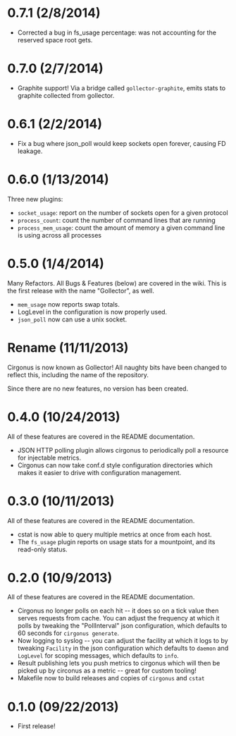 # 0.7.1 (2/8/2014)

* Corrected a bug in fs\_usage percentage: was not accounting for the reserved
  space root gets.

# 0.7.0 (2/7/2014)

* Graphite support! Via a bridge called `gollector-graphite`, emits stats to
  graphite collected from gollector.

# 0.6.1 (2/2/2014)

* Fix a bug where json\_poll would keep sockets open forever, causing FD
  leakage.

# 0.6.0 (1/13/2014)

Three new plugins:

* `socket_usage`: report on the number of sockets open for a given protocol
* `process_count`: count the number of command lines that are running
* `process_mem_usage`: count the amount of memory a given command line is using across all processes

# 0.5.0 (1/4/2014)

Many Refactors. All Bugs & Features (below) are covered in the wiki. This is
the first release with the name "Gollector", as well.

* `mem_usage` now reports swap totals.
* LogLevel in the configuration is now properly used.
* `json_poll` now can use a unix socket.

# Rename (11/11/2013)

Cirgonus is now known as Gollector! All naughty bits have been changed to
reflect this, including the name of the repository.

Since there are no new features, no version has been created.

# 0.4.0 (10/24/2013)

All of these features are covered in the README documentation.

* JSON HTTP polling plugin allows cirgonus to periodically poll a resource for
  injectable metrics.
* Cirgonus can now take conf.d style configuration directories which makes it
  easier to drive with configuration management.

# 0.3.0 (10/11/2013)

All of these features are covered in the README documentation.

* cstat is now able to query multiple metrics at once from each host.
* The `fs_usage` plugin reports on usage stats for a mountpoint, and its read-only status.

# 0.2.0 (10/9/2013)

All of these features are covered in the README documentation.

* Cirgonus no longer polls on each hit -- it does so on a tick value then
  serves requests from cache. You can adjust the frequency at which it polls by
  tweaking the "PollInterval" json configuration, which defaults to 60 seconds
  for `cirgonus generate`.
* Now logging to syslog -- you can adjust the facility at which it logs to by
  tweaking `Facility` in the json configuration which defaults to `daemon` and
  `LogLevel` for scoping messages, which defaults to `info`.
* Result publishing lets you push metrics to cirgonus which will then be picked
  up by circonus as a metric -- great for custom tooling!
* Makefile now to build releases and copies of `cirgonus` and `cstat`

# 0.1.0 (09/22/2013)

* First release!
